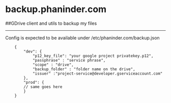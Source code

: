 backup.phaninder.com
====================

##GDrive client and utils to backup my files


---------------------------------------------

Config is expected to be available under /etc/phaninder.com/backup.json

		{
			"dev": {
				"p12_key_file": "your google project privatekey.p12",
				"passphrase" : "service phrase",
				"scope" : "drive",
				"backup_folder" : "folder name on the drive",
				"issuer" :"project-service@developer.gserviceaccount.com"
			},
			"prod": {
		    // same goes here
			}
		}
